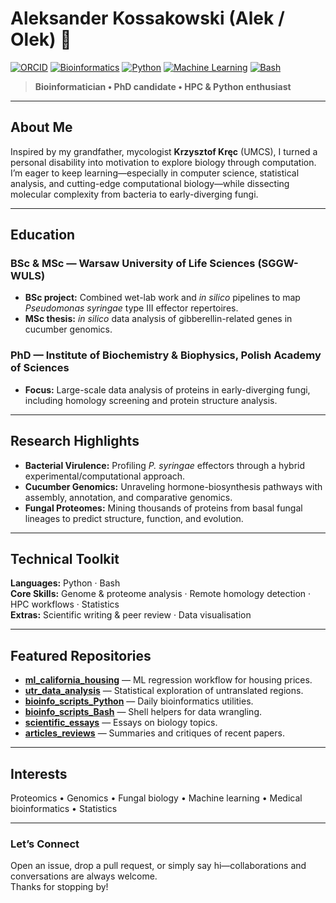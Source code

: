 # Aleksander Kossakowski (Alek / Olek) 👋  

[![ORCID](https://img.shields.io/badge/ORCID-0000--0003--2173--759X-a6ce39)](https://orcid.org/0000-0003-2173-759X)
[![Bioinformatics](https://img.shields.io/badge/Bioinformatics-Researcher-blue)](#)
[![Python](https://img.shields.io/badge/Python-Proficient-blue)](#)
[![Machine Learning](https://img.shields.io/badge/Machine%20Learning-Fundamentals-purple)](#)
[![Bash](https://img.shields.io/badge/Bash-Proficient-red)](#)

> **Bioinformatician • PhD candidate • HPC & Python enthusiast**

---

## About Me
Inspired by my grandfather, mycologist **Krzysztof Kręc** (UMCS), I turned a personal disability into motivation to explore biology through computation. I’m eager to keep learning—especially in computer science, statistical analysis, and cutting-edge computational biology—while dissecting molecular complexity from bacteria to early-diverging fungi.

---

## Education
### BSc & MSc — Warsaw University of Life Sciences (SGGW-WULS)  
- **BSc project:** Combined wet-lab work and _in silico_ pipelines to map *Pseudomonas syringae* type III effector repertoires.  
- **MSc thesis:** _in silico_ data analysis of gibberellin-related genes in cucumber genomics.

### PhD — Institute of Biochemistry & Biophysics, Polish Academy of Sciences  
- **Focus:** Large-scale data analysis of proteins in early-diverging fungi, including homology screening and protein structure analysis.

---

## Research Highlights
- **Bacterial Virulence:** Profiling *P. syringae* effectors through a hybrid experimental/computational approach.  
- **Cucumber Genomics:** Unraveling hormone-biosynthesis pathways with assembly, annotation, and comparative genomics.  
- **Fungal Proteomes:** Mining thousands of proteins from basal fungal lineages to predict structure, function, and evolution.

---

## Technical Toolkit
**Languages:** Python · Bash  
**Core Skills:** Genome & proteome analysis · Remote homology detection · HPC workflows · Statistics  
**Extras:** Scientific writing & peer review · Data visualisation

---

## Featured Repositories
- **[ml_california_housing](https://github.com/a-kossakowski/ml_california_housing)** — ML regression workflow for housing prices.  
- **[utr_data_analysis](https://github.com/a-kossakowski/utr_data_analysis)** — Statistical exploration of untranslated regions.  
- **[bioinfo_scripts_Python](https://github.com/a-kossakowski/bioinfo_scripts_Python)** — Daily bioinformatics utilities.  
- **[bioinfo_scripts_Bash](https://github.com/a-kossakowski/bioinfo_scripts_Bash)** — Shell helpers for data wrangling.  
- **[scientific_essays](https://github.com/a-kossakowski/scientific_essays)** — Essays on biology topics.  
- **[articles_reviews](https://github.com/a-kossakowski/articles_reviews)** — Summaries and critiques of recent papers.

---

## Interests
Proteomics • Genomics • Fungal biology • Machine learning • Medical bioinformatics • Statistics

---

### Let’s Connect
Open an issue, drop a pull request, or simply say hi—collaborations and conversations are always welcome.  
Thanks for stopping by!
